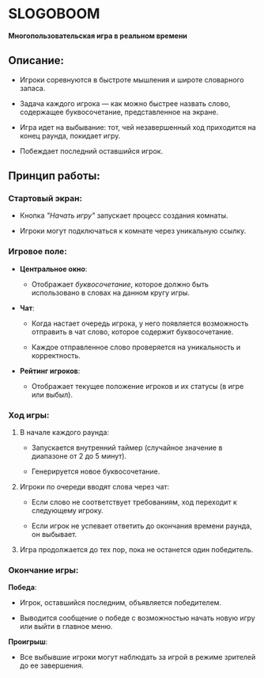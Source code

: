 ﻿# SLOGOBOOM

**Многопользовательская игра в реальном времени**

## **Описание**:  

- Игроки соревнуются в быстроте мышления и широте словарного запаса.

- Задача каждого игрока — как можно быстрее назвать слово, содержащее буквосочетание, представленное на экране.
  
- Игра идет на выбывание: тот, чей незавершенный ход приходится на конец раунда, покидает игру.

- Побеждает последний оставшийся игрок.

## **Принцип работы**:  

### **Стартовый экран**:

- Кнопка *"Начать игру"* запускает процесс создания комнаты.
  
- Игроки могут подключаться к комнате через уникальную ссылку.

### **Игровое поле**:

- **Центральное окно**:
  
  - Отображает *буквосочетание*, которое должно быть использовано в словах на данном кругу игры.

- **Чат**:
  
  - Когда настает очередь игрока, у него появляется возможность отправить в чат слово, которое содержит буквосочетание.
    
  - Каждое отправленное слово проверяется на уникальность и корректность.  

- **Рейтинг игроков**:
  
  - Отображает текущее положение игроков и их статусы (в игре или выбыл).  

### **Ход игры**:

1. В начале каждого раунда:
   
   - Запускается внутренний таймер (случайное значение в диапазоне от 2 до 5 минут).
     
   - Генерируется новое буквосочетание.
   
4. Игроки по очереди вводят слова через чат:
   
   - Если слово не соответствует требованиям, ход переходит к следующему игроку.
      
   - Если игрок не успевает ответить до окончания времени раунда, он выбывает.

5. Игра продолжается до тех пор, пока не останется один победитель.  

### **Окончание игры**:  

**Победа**:

- Игрок, оставшийся последним, объявляется победителем.
  
- Выводится сообщение о победе с возможностью начать новую игру или выйти в главное меню.  

**Проигрыш**:

- Все выбывшие игроки могут наблюдать за игрой в режиме зрителей до ее завершения.
